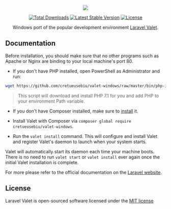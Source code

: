 <p align="center"><img src="https://laravel.com/assets/img/components/logo-valet.svg"></p>

<p align="center">
<a href="https://packagist.org/packages/cretueusebiu/valet"><img src="https://poser.pugx.org/cretueusebiu/valet/d/total.svg" alt="Total Downloads"></a>
<a href="https://packagist.org/packages/cretueusebiu/valet"><img src="https://poser.pugx.org/cretueusebiu/valet/v/stable.svg" alt="Latest Stable Version"></a>
<a href="https://packagist.org/packages/cretueusebiu/valet"><img src="https://poser.pugx.org/cretueusebiu/valet/license.svg" alt="License"></a>
</p>

<p align="center">Windows port of the popular development environment <a href="https://github.com/laravel/valet">Laravel Valet</a>.</p>

## Documentation

Before installation, you should make sure that no other programs such as Apache or Nginx are binding to your local machine's port 80.

- If you don't have PHP installed, open PowerShell as Administrator and run: 

```bash
wget https://github.com/cretueusebiu/valet-windows/raw/master/bin/php-installer.ps1 -OutFile $env:temp\php-installer.ps1; ."$env:temp\php-installer.ps1"
``` 
> This script will download and install PHP 7.1 for you and add PHP to your environment Path variable.

- If you don't have Composer installed, make sure to [install](https://getcomposer.org/Composer-Setup.exe) it.

- Install Valet with Composer via `composer global require cretueusebiu/valet-windows`.

- Run the `valet install` command. This will configure and install Valet and register Valet's daemon to launch when your system starts.

Valet will automatically start its daemon each time your machine boots. There is no need to run `valet start` or `valet install` ever again once the initial Valet installation is complete.

For more please refer to the official documentation on the [Laravel website](https://laravel.com/docs/5.3/valet#serving-sites).

## License

Laravel Valet is open-sourced software licensed under the [MIT license](http://opensource.org/licenses/MIT)
